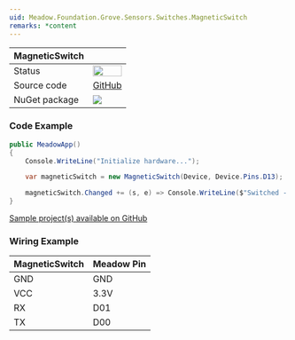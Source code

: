 ```yaml
---
uid: Meadow.Foundation.Grove.Sensors.Switches.MagneticSwitch
remarks: *content
---
```


| MagneticSwitch | |
|--------|--------|
| Status | <img src="https://img.shields.io/badge/Working-brightgreen" style="width: auto; height: -webkit-fill-available;" /> |
| Source code | [GitHub](https://github.com/WildernessLabs/Meadow.Foundation.Grove/tree/main/Source/MagneticSwitch) |
| NuGet package | <a href="https://www.nuget.org/packages/Meadow.Foundation.Grove.Sensors.Switches.MagneticSwitch/" target="_blank"><img src="https://img.shields.io/nuget/v/Meadow.Foundation.Grove.Sensors.Switches.MagneticSwitch.svg?label=Meadow.Foundation.Grove.Sensors.Switches.MagneticSwitch" /></a> |

### Code Example

```csharp
public MeadowApp()
{
    Console.WriteLine("Initialize hardware...");

    var magneticSwitch = new MagneticSwitch(Device, Device.Pins.D13);

    magneticSwitch.Changed += (s, e) => Console.WriteLine($"Switched - open {magneticSwitch.IsOn}");
}

```

[Sample project(s) available on GitHub](https://github.com/WildernessLabs/Meadow.Foundation.Grove/tree/main/Source/MagneticSwitch)

### Wiring Example

| MagneticSwitch | Meadow Pin |
|--------|------------|
| GND    | GND        |
| VCC    | 3.3V       |
| RX     | D01        |
| TX     | D00        |
















